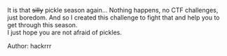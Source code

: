 It is that ~~silly~~ pickle season again... Nothing happens, no CTF challenges, just boredom. And so I created this challenge to fight that and help you to get through this season.<br>
I just hope you are not afraid of pickles.

Author: hackrrr